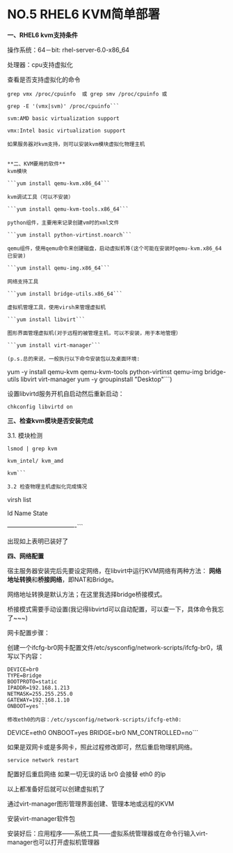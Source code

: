 # NO.5 RHEL6 KVM简单部署

**一、RHEL6 kvm支持条件**

操作系统：64－bit:  rhel-server-6.0-x86_64

处理器：cpu支持虚拟化

查看是否支持虚拟化的命令

```
grep vmx /proc/cpuinfo  或 grep smv /proc/cpuinfo 或

grep -E '(vmx|svm)' /proc/cpuinfo```

svm:AMD basic virtualization support

vmx:Intel basic virtualization support

如果服务器对kvm支持，则可以安装kvm模块虚拟化物理主机


**二、KVM要用的软件**
kvm模块

```yum install qemu-kvm.x86_64```

kvm调试工具（可以不安装）

```yum install qemu-kvm-tools.x86_64```

python组件，主要用来记录创建vm时的xml文件

```yum install python-virtinst.noarch```

qemu组件，使用qemu命令来创建磁盘，启动虚拟机等(这个可能在安装时qemu-kvm.x86_64已安装)

```yum install qemu-img.x86_64```

网络支持工具

```yum install bridge-utils.x86_64```

虚拟机管理工具，使用virsh来管理虚拟机

```yum install libvirt```

图形界面管理虚拟机(对于远程的被管理主机，可以不安装，用于本地管理）

```yum install virt-manager```

(p.s.总的来说，一般执行以下命令安装包以及桌面环境:

```
yum -y install qemu-kvm qemu-kvm-tools python-virtinst qemu-img bridge-utils libvirt virt-manager
yum -y groupinstall "Desktop"```)


设置libvirtd服务开机自启动然后重新启动：

```chkconfig libvirtd on```


**三、检查kvm模块是否安装完成**

3.1. 模块检测

```
lsmod | grep kvm

kvm_intel/ kvm_amd

kvm```

3.2 检查物理主机虚拟化完成情况

```
virsh list

Id Name                 State

———————————-```

出现如上表明已装好了


**四、网络配置**

宿主服务器安装完后先要设定网络，在libvirt中运行KVM网络有两种方法：
**网络地址转换**和**桥接网络**，即NAT和Bridge。

网络地址转换是默认方法；在这里我选择bridge桥接模式。

桥接模式需要手动设置(我记得libvirtd可以自动配置，可以查一下，具体命令我忘了~~~)

网卡配置步骤：

创建一个ifcfg-br0网卡配置文件/etc/sysconfig/network-scripts/ifcfg-br0，填写以下内容：
```
DEVICE=br0
TYPE=Bridge
BOOTPROTO=static
IPADDR=192.168.1.213
NETMASK=255.255.255.0
GATEWAY=192.168.1.10
ONBOOT=yes```

修改eth0的内容：/etc/sysconfig/network-scripts/ifcfg-eth0:
```
DEVICE=eth0
ONBOOT=yes
BRIDGE=br0
NM_CONTROLLED=no```

如果是双网卡或是多网卡，照此过程修改即可，然后重启物理机网络。

```service network restart```

配置好后重启网络 如果一切无误的话 br0 会接替 eth0 的ip

以上都准备好后就可以创建虚拟机了

通过virt-manager图形管理界面创建、管理本地或远程的KVM

安装virt-manager软件包

安装好后：应用程序――系统工具――虚拟系统管理器或在命令行输入virt-manager也可以打开虚拟机管理器